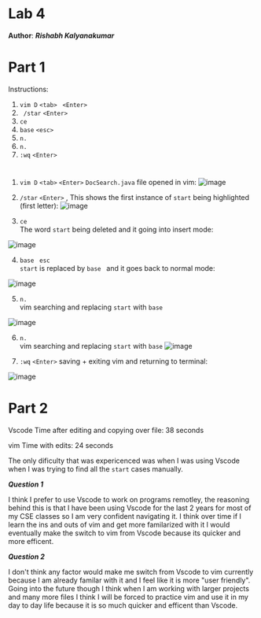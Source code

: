 # Lab 4
**Author**: ***Rishabh Kalyanakumar***
#
# Part 1
Instructions: 
1. ```vim D``` ```<tab>``` ``` <Enter>```
2. ``` /star``` ```<Enter>```
3. ```ce```
4. ```base``` ```<esc>```
5. ```n.```
6. ```n.```
7. ```:wq``` ```<Enter>```
# 
1. ```vim D``` ```<tab>``` ```<Enter>```
```DocSearch.java``` file opened in vim:
    ![image](4.1.png) 


 2. ```/star``` ```<Enter>``` , This shows the first instance of ```start``` being highlighted (first letter):
 ![image](4.2.png) 

 3. ```ce```  
 The word ```start``` being deleted and it going into insert mode:  

 ![image](4.3.png)  

 4. ```base ``` ```esc```  
 ```start``` is replaced by ```base ``` and it goes back to normal mode:  

 ![image](4.4.png)  

 5. ```n.```  
   vim searching and replacing ```start``` with ```base```  

 ![image](4.5.png)  

 6. ```n.```  
   vim searching and replacing ```start``` with ```base```
 ![image](4.6.png)  

 7. ```:wq``` ```<Enter>```
   saving + exiting vim and returning to terminal:  

  ![image](exit.png)


# Part 2
Vscode Time after editing and copying over file: 38 seconds

vim Time with edits: 24 seconds

The only dificulty that was expericenced was when I was using Vscode when I was trying to find all the ```start``` cases manually.

***Question 1***

I think I prefer to use Vscode to work on programs remotley, the reasoning behind this is that I have been using Vscode for the last 2 years for most of my CSE classes so I am very confident navigating it. I think over time if I learn the ins and outs of vim and get more familarized with it I would eventually make the switch to vim from Vscode because its quicker and more efficent.

***Question 2***

I don't think any factor would make me switch from Vscode to vim currently because I am already familar with it and I feel like it is more "user friendly". Going into the future though I think when I am working with larger projects and many more files I think I will be forced to practice vim and use it in my day to day life because it is so much quicker and efficent than Vscode.

